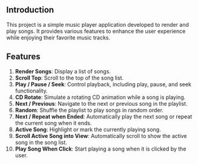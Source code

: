 ## Introduction

This project is a simple music player application developed to render and play songs. It provides various features to enhance the user experience while enjoying their favorite music tracks.

## Features

1. **Render Songs**: Display a list of songs.
2. **Scroll Top**: Scroll to the top of the song list.
3. **Play / Pause / Seek**: Control playback, including play, pause, and seek functionality.
4. **CD Rotate**: Simulate a rotating CD animation while a song is playing.
5. **Next / Previous**: Navigate to the next or previous song in the playlist.
6. **Random**: Shuffle the playlist to play songs in random order.
7. **Next / Repeat when Ended**: Automatically play the next song or repeat the current song when it ends.
8. **Active Song**: Highlight or mark the currently playing song.
9. **Scroll Active Song into View**: Automatically scroll to show the active song in the song list.
10. **Play Song When Click**: Start playing a song when it is clicked by the user.
